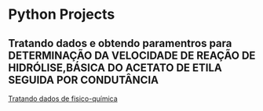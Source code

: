 # Python Projects

## Tratando dados e obtendo paramentros para DETERMINAÇÃO DA VELOCIDADE DE REAÇÃO DE HIDRÓLISE,BÁSICA DO ACETATO DE ETILA SEGUIDA POR CONDUTÂNCIA
<a href="https://github.com/gladistory/Python_projects-/blob/main/tratamento_de_dados_FSC_QMC.py">Tratando dados de fisico-química</a>



